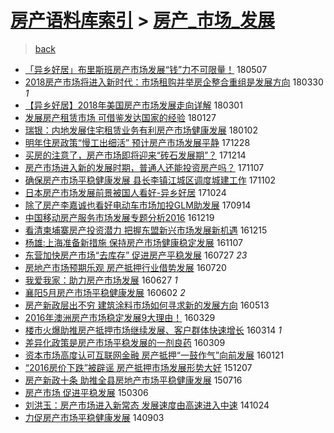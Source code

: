 [房产语料库索引](../../README.md)  > [房产_市场_发展](房产_市场_发展.md)
====
> [back](../README.md)

- [「异乡好居」布里斯班房产市场发展“钱”力不可限量！](http://jkwz.applinzi.com/ittc/7100327351059743755.html#%E3%80%8C%E5%BC%82%E4%B9%A1%E5%A5%BD%E5%B1%85%E3%80%8D%E5%B8%83%E9%87%8C%E6%96%AF%E7%8F%AD%E6%88%BF%E4%BA%A7%E5%B8%82%E5%9C%BA%E5%8F%91%E5%B1%95%E2%80%9C%E9%92%B1%E2%80%9D%E5%8A%9B%E4%B8%8D%E5%8F%AF%E9%99%90%E9%87%8F%EF%BC%81) 180507  
- [2018房产市场将进入新时代：市场租购并举房企整合重组是发展方向](http://jkwz.applinzi.com/ittc/7086328226878325770.html#2018%E6%88%BF%E4%BA%A7%E5%B8%82%E5%9C%BA%E5%B0%86%E8%BF%9B%E5%85%A5%E6%96%B0%E6%97%B6%E4%BB%A3%EF%BC%9A%E5%B8%82%E5%9C%BA%E7%A7%9F%E8%B4%AD%E5%B9%B6%E4%B8%BE%E6%88%BF%E4%BC%81%E6%95%B4%E5%90%88%E9%87%8D%E7%BB%84%E6%98%AF%E5%8F%91%E5%B1%95%E6%96%B9%E5%90%91) 180330 *1* 
- [【异乡好居】2018年美国房产市场发展走向详解](http://jkwz.applinzi.com/ittc/7075441345160545296.html#%E3%80%90%E5%BC%82%E4%B9%A1%E5%A5%BD%E5%B1%85%E3%80%912018%E5%B9%B4%E7%BE%8E%E5%9B%BD%E6%88%BF%E4%BA%A7%E5%B8%82%E5%9C%BA%E5%8F%91%E5%B1%95%E8%B5%B0%E5%90%91%E8%AF%A6%E8%A7%A3) 180301  
- [发展房产租赁市场 可借鉴发达国家的经验](http://jkwz.applinzi.com/ittc/7063169150174626832.html#%E5%8F%91%E5%B1%95%E6%88%BF%E4%BA%A7%E7%A7%9F%E8%B5%81%E5%B8%82%E5%9C%BA+%E5%8F%AF%E5%80%9F%E9%89%B4%E5%8F%91%E8%BE%BE%E5%9B%BD%E5%AE%B6%E7%9A%84%E7%BB%8F%E9%AA%8C) 180127  
- [瑞银：内地发展住宅租赁业务有利房产市场健康发展](http://jkwz.applinzi.com/ittc/7053941154565850123.html#%E7%91%9E%E9%93%B6%EF%BC%9A%E5%86%85%E5%9C%B0%E5%8F%91%E5%B1%95%E4%BD%8F%E5%AE%85%E7%A7%9F%E8%B5%81%E4%B8%9A%E5%8A%A1%E6%9C%89%E5%88%A9%E6%88%BF%E4%BA%A7%E5%B8%82%E5%9C%BA%E5%81%A5%E5%BA%B7%E5%8F%91%E5%B1%95) 180102  
- [明年住房政策“慢工出细活” 预计房产市场发展平静](http://jkwz.applinzi.com/ittc/7052036841035793424.html#%E6%98%8E%E5%B9%B4%E4%BD%8F%E6%88%BF%E6%94%BF%E7%AD%96%E2%80%9C%E6%85%A2%E5%B7%A5%E5%87%BA%E7%BB%86%E6%B4%BB%E2%80%9D+%E9%A2%84%E8%AE%A1%E6%88%BF%E4%BA%A7%E5%B8%82%E5%9C%BA%E5%8F%91%E5%B1%95%E5%B9%B3%E9%9D%99) 171228  
- [买房的注意了，房产市场即将迎来“砖石发展期”？](http://jkwz.applinzi.com/ittc/7046985215866569745.html#%E4%B9%B0%E6%88%BF%E7%9A%84%E6%B3%A8%E6%84%8F%E4%BA%86%EF%BC%8C%E6%88%BF%E4%BA%A7%E5%B8%82%E5%9C%BA%E5%8D%B3%E5%B0%86%E8%BF%8E%E6%9D%A5%E2%80%9C%E7%A0%96%E7%9F%B3%E5%8F%91%E5%B1%95%E6%9C%9F%E2%80%9D%EF%BC%9F) 171214  
- [房产市场进入新的发展时期，普通人还能投资房产吗？](http://jkwz.applinzi.com/ittc/7033208668944860176.html#%E6%88%BF%E4%BA%A7%E5%B8%82%E5%9C%BA%E8%BF%9B%E5%85%A5%E6%96%B0%E7%9A%84%E5%8F%91%E5%B1%95%E6%97%B6%E6%9C%9F%EF%BC%8C%E6%99%AE%E9%80%9A%E4%BA%BA%E8%BF%98%E8%83%BD%E6%8A%95%E8%B5%84%E6%88%BF%E4%BA%A7%E5%90%97%EF%BC%9F) 171107  
- [确保房产市场平稳健康发展 县长李镇江城区调度城建工作](http://jkwz.applinzi.com/ittc/7031379491136472080.html#%E7%A1%AE%E4%BF%9D%E6%88%BF%E4%BA%A7%E5%B8%82%E5%9C%BA%E5%B9%B3%E7%A8%B3%E5%81%A5%E5%BA%B7%E5%8F%91%E5%B1%95+%E5%8E%BF%E9%95%BF%E6%9D%8E%E9%95%87%E6%B1%9F%E5%9F%8E%E5%8C%BA%E8%B0%83%E5%BA%A6%E5%9F%8E%E5%BB%BA%E5%B7%A5%E4%BD%9C) 171102  
- [日本房产市场发展前景被国人看好-异乡好居](http://jkwz.applinzi.com/ittc/7027965249360249873.html#%E6%97%A5%E6%9C%AC%E6%88%BF%E4%BA%A7%E5%B8%82%E5%9C%BA%E5%8F%91%E5%B1%95%E5%89%8D%E6%99%AF%E8%A2%AB%E5%9B%BD%E4%BA%BA%E7%9C%8B%E5%A5%BD-%E5%BC%82%E4%B9%A1%E5%A5%BD%E5%B1%85) 171024  
- [除了房产李嘉诚也看好电动车市场加投GLM助发展](http://jkwz.applinzi.com/ittc/7013040341626913808.html#%E9%99%A4%E4%BA%86%E6%88%BF%E4%BA%A7%E6%9D%8E%E5%98%89%E8%AF%9A%E4%B9%9F%E7%9C%8B%E5%A5%BD%E7%94%B5%E5%8A%A8%E8%BD%A6%E5%B8%82%E5%9C%BA%E5%8A%A0%E6%8A%95GLM%E5%8A%A9%E5%8F%91%E5%B1%95) 170914  
- [中国移动房产服务市场发展专题分析2016](http://jkwz.applinzi.com/ittc/6913413625535792133.html#%E4%B8%AD%E5%9B%BD%E7%A7%BB%E5%8A%A8%E6%88%BF%E4%BA%A7%E6%9C%8D%E5%8A%A1%E5%B8%82%E5%9C%BA%E5%8F%91%E5%B1%95%E4%B8%93%E9%A2%98%E5%88%86%E6%9E%902016) 161219  
- [看清柬埔寨房产投资潜力 把握东盟新兴市场发展新机遇](http://jkwz.applinzi.com/ittc/6911879301246223365.html#%E7%9C%8B%E6%B8%85%E6%9F%AC%E5%9F%94%E5%AF%A8%E6%88%BF%E4%BA%A7%E6%8A%95%E8%B5%84%E6%BD%9C%E5%8A%9B+%E6%8A%8A%E6%8F%A1%E4%B8%9C%E7%9B%9F%E6%96%B0%E5%85%B4%E5%B8%82%E5%9C%BA%E5%8F%91%E5%B1%95%E6%96%B0%E6%9C%BA%E9%81%87) 161215  
- [杨雄:上海准备新措施 保持房产市场健康稳定发展](http://jkwz.applinzi.com/ittc/6897723111511688196.html#%E6%9D%A8%E9%9B%84%3A%E4%B8%8A%E6%B5%B7%E5%87%86%E5%A4%87%E6%96%B0%E6%8E%AA%E6%96%BD+%E4%BF%9D%E6%8C%81%E6%88%BF%E4%BA%A7%E5%B8%82%E5%9C%BA%E5%81%A5%E5%BA%B7%E7%A8%B3%E5%AE%9A%E5%8F%91%E5%B1%95) 161107  
- [东营加快房产市场“去库存” 促进房产平稳发展](http://jkwz.applinzi.com/ittc/6859475242761864197.html#%E4%B8%9C%E8%90%A5%E5%8A%A0%E5%BF%AB%E6%88%BF%E4%BA%A7%E5%B8%82%E5%9C%BA%E2%80%9C%E5%8E%BB%E5%BA%93%E5%AD%98%E2%80%9D+%E4%BF%83%E8%BF%9B%E6%88%BF%E4%BA%A7%E5%B9%B3%E7%A8%B3%E5%8F%91%E5%B1%95) 160727 *23* 
- [房地产市场预期乐观 房产抵押行业借势发展](http://jkwz.applinzi.com/ittc/6856966563978281988.html#%E6%88%BF%E5%9C%B0%E4%BA%A7%E5%B8%82%E5%9C%BA%E9%A2%84%E6%9C%9F%E4%B9%90%E8%A7%82+%E6%88%BF%E4%BA%A7%E6%8A%B5%E6%8A%BC%E8%A1%8C%E4%B8%9A%E5%80%9F%E5%8A%BF%E5%8F%91%E5%B1%95) 160720  
- [我爱我家：助力房产市场发展](http://jkwz.applinzi.com/ittc/6848445118490870788.html#%E6%88%91%E7%88%B1%E6%88%91%E5%AE%B6%EF%BC%9A%E5%8A%A9%E5%8A%9B%E6%88%BF%E4%BA%A7%E5%B8%82%E5%9C%BA%E5%8F%91%E5%B1%95) 160627 *1* 
- [襄阳5月房产市场平稳健康发展](http://jkwz.applinzi.com/ittc/6839061747142755332.html#%E8%A5%84%E9%98%B35%E6%9C%88%E6%88%BF%E4%BA%A7%E5%B8%82%E5%9C%BA%E5%B9%B3%E7%A8%B3%E5%81%A5%E5%BA%B7%E5%8F%91%E5%B1%95) 160602 *2* 
- [房产新政层出不穷 建筑涂料市场如何寻求新的发展方向](http://jkwz.applinzi.com/ittc/6831638098114774021.html#%E6%88%BF%E4%BA%A7%E6%96%B0%E6%94%BF%E5%B1%82%E5%87%BA%E4%B8%8D%E7%A9%B7+%E5%BB%BA%E7%AD%91%E6%B6%82%E6%96%99%E5%B8%82%E5%9C%BA%E5%A6%82%E4%BD%95%E5%AF%BB%E6%B1%82%E6%96%B0%E7%9A%84%E5%8F%91%E5%B1%95%E6%96%B9%E5%90%91) 160513  
- [2016年澳洲房产市场稳定发展9大理由！](http://jkwz.applinzi.com/ittc/6815020912277455876.html#2016%E5%B9%B4%E6%BE%B3%E6%B4%B2%E6%88%BF%E4%BA%A7%E5%B8%82%E5%9C%BA%E7%A8%B3%E5%AE%9A%E5%8F%91%E5%B1%959%E5%A4%A7%E7%90%86%E7%94%B1%EF%BC%81) 160329  
- [楼市火爆助推房产抵押市场继续发展、客户群体快速增长](http://jkwz.applinzi.com/ittc/6809523367304496132.html#%E6%A5%BC%E5%B8%82%E7%81%AB%E7%88%86%E5%8A%A9%E6%8E%A8%E6%88%BF%E4%BA%A7%E6%8A%B5%E6%8A%BC%E5%B8%82%E5%9C%BA%E7%BB%A7%E7%BB%AD%E5%8F%91%E5%B1%95%E3%80%81%E5%AE%A2%E6%88%B7%E7%BE%A4%E4%BD%93%E5%BF%AB%E9%80%9F%E5%A2%9E%E9%95%BF) 160314 *1* 
- [差异化政策是房产市场平稳发展的一剂良药](http://jkwz.applinzi.com/ittc/6807540836199826436.html#%E5%B7%AE%E5%BC%82%E5%8C%96%E6%94%BF%E7%AD%96%E6%98%AF%E6%88%BF%E4%BA%A7%E5%B8%82%E5%9C%BA%E5%B9%B3%E7%A8%B3%E5%8F%91%E5%B1%95%E7%9A%84%E4%B8%80%E5%89%82%E8%89%AF%E8%8D%AF) 160309  
- [资本市场高度认可互联网金融 房产抵押“一鼓作气”向前发展](http://jkwz.applinzi.com/ittc/6789820008603583493.html#%E8%B5%84%E6%9C%AC%E5%B8%82%E5%9C%BA%E9%AB%98%E5%BA%A6%E8%AE%A4%E5%8F%AF%E4%BA%92%E8%81%94%E7%BD%91%E9%87%91%E8%9E%8D+%E6%88%BF%E4%BA%A7%E6%8A%B5%E6%8A%BC%E2%80%9C%E4%B8%80%E9%BC%93%E4%BD%9C%E6%B0%94%E2%80%9D%E5%90%91%E5%89%8D%E5%8F%91%E5%B1%95) 160121  
- [“2016房价下跌”被辟谣 房产抵押市场发展形势大好](http://jkwz.applinzi.com/ittc/6773058890786931717.html#%E2%80%9C2016%E6%88%BF%E4%BB%B7%E4%B8%8B%E8%B7%8C%E2%80%9D%E8%A2%AB%E8%BE%9F%E8%B0%A3+%E6%88%BF%E4%BA%A7%E6%8A%B5%E6%8A%BC%E5%B8%82%E5%9C%BA%E5%8F%91%E5%B1%95%E5%BD%A2%E5%8A%BF%E5%A4%A7%E5%A5%BD) 151207  
- [房产新政十条 助推全县房地产市场平稳健康发展](http://jkwz.applinzi.com/ittc/547650611429527118.html#%E6%88%BF%E4%BA%A7%E6%96%B0%E6%94%BF%E5%8D%81%E6%9D%A1+%E5%8A%A9%E6%8E%A8%E5%85%A8%E5%8E%BF%E6%88%BF%E5%9C%B0%E4%BA%A7%E5%B8%82%E5%9C%BA%E5%B9%B3%E7%A8%B3%E5%81%A5%E5%BA%B7%E5%8F%91%E5%B1%95) 150716  
- [房产市场 促进平稳发展](http://jkwz.applinzi.com/ittc/547650611393174815.html#%E6%88%BF%E4%BA%A7%E5%B8%82%E5%9C%BA+%E4%BF%83%E8%BF%9B%E5%B9%B3%E7%A8%B3%E5%8F%91%E5%B1%95) 150306  
- [刘洪玉：房产市场进入新常态 发展速度由高速进入中速](http://jkwz.applinzi.com/ittc/547650611375936495.html#%E5%88%98%E6%B4%AA%E7%8E%89%EF%BC%9A%E6%88%BF%E4%BA%A7%E5%B8%82%E5%9C%BA%E8%BF%9B%E5%85%A5%E6%96%B0%E5%B8%B8%E6%80%81+%E5%8F%91%E5%B1%95%E9%80%9F%E5%BA%A6%E7%94%B1%E9%AB%98%E9%80%9F%E8%BF%9B%E5%85%A5%E4%B8%AD%E9%80%9F) 141024  
- [力促房产市场平稳健康发展](http://jkwz.applinzi.com/ittc/547650611373866529.html#%E5%8A%9B%E4%BF%83%E6%88%BF%E4%BA%A7%E5%B8%82%E5%9C%BA%E5%B9%B3%E7%A8%B3%E5%81%A5%E5%BA%B7%E5%8F%91%E5%B1%95) 140903  
